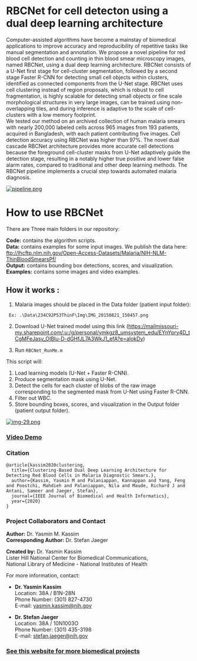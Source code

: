 # RBCNet for cell detecton using  a  dual deep learning architecture
Computer-assisted algorithms have become a mainstay of biomedical applications to improve accuracy and reproducibility of repetitive tasks like manual segmentation and annotation. We propose a novel pipeline for red blood cell detection and counting in thin blood smear microscopy images, named RBCNet, using a dual deep learning architecture. RBCNet consists of a  U-Net first stage for cell-cluster segmentation, followed by a second stage Faster R-CNN for detecting small cell objects within clusters, identified as connected components from the U-Net stage. RBCNet uses cell clustering instead of region proposals, which is robust to cell fragmentation, is highly scalable for detecting small objects or fine scale morphological structures in very large images, can be trained using non-overlapping tiles, and during inference is adaptive to the scale of cell-clusters with a low memory footprint.   
We tested our method on an archived collection of human malaria smears with nearly 200,000 labeled cells across 965 images from 193 patients, acquired in Bangladesh, with each patient contributing five images. Cell detection accuracy using RBCNet was higher than 97%.
The novel dual cascade RBCNet architecture provides more accurate cell detections because the foreground cell-cluster masks from U-Net adaptively guide the detection stage, resulting in a notably higher true positive and lower false alarm rates, compared to traditional and other deep learning methods. The RBCNet pipeline implements a crucial step towards automated malaria diagnosis. 

[![pipeline.png](https://i.postimg.cc/SxZcvCZV/pipeline.png)](https://postimg.cc/xXzkkJVb)

# How to use RBCNet

There are Three main folders in our repository:

**Code:** contains the algorithm scripts.   
**Data:** contains examples for some input images. We publish
          the data here: ftp://lhcftp.nlm.nih.gov/Open-Access-Datasets/Malaria/NIH-NLM-ThinBloodSmearsPf/  
**Output:** contains bounding box detections, scores, and visualization.   
**Examples:** contains some images and video examples.   


## How it works :  

1. Malaria images should be placed in the Data folder (patient input folder):

``` Ex: .\Data\234C92P53ThinF\Img\IMG_20150821_150457.png```

2. Download U-Net trained model using this link (https://mailmissouri-my.sharepoint.com/:u:/g/personal/ymkgz8_umsystem_edu/EYnYpry4D_tCgMFeJasv_OIBIu-D-dGHfJL7A3WkJ1_efA?e=alokDy)

3. Run ```RBCNet_RunMe.m```

This script will:
1. Load learning models (U-Net + Faster R-CNN).  
2. Produce segmentation mask using U-Net.  
3. Detect the cells for each cluster of blobs of the raw image corresponding to the segmented mask from U-Net using Faster R-CNN.  
4. Filter out WBC. 
5. Store bounding boxes, scores, and visualization in the Output folder (patient output folder).  

[![img-29.png](https://i.postimg.cc/LsCMjpPs/img-29.png)](https://postimg.cc/B8KyGRMW)
### [Video Demo](http://www.youtube.com/watch?v=--mDaNat03Y "RBCNet")

### Citation
```
@article{kassim2020clustering,
  title={Clustering-Based Dual Deep Learning Architecture for Detecting Red Blood Cells in Malaria Diagnostic Smears.},
  author={Kassim, Yasmin M and Palaniappan, Kannappan and Yang, Feng and Poostchi, Mahdieh and Palaniappan, Nila and Maude, Richard J and Antani, Sameer and Jaeger, Stefan},
  journal={IEEE Journal of Biomedical and Health Informatics},
  year={2020}
}
```
### Project Collaborators and Contact

**Author:** Dr. Yasmin M. Kassim    
**Corresponding Author:** Dr. Stefan Jaeger


**Created by:** Dr. Yasmin Kassim  
Lister Hill National Center for Biomedical Communications,  
National Library of Medicine - National Institutes of Health

For more information, contact:

* **Dr. Yasmin Kassim**  
Location:  38A / B1N-28N  
Phone Number: (301) 827-4730  
E-mail: yasmin.kassim@nih.gov  


* **Dr. Stefan Jaeger**  
Location:  38A / 10N1003O  
Phone Number: (301) 435-3198  
E-mail: stefan.jaeger@nih.gov

### [See this website for more biomedical projects](http://cell.missouri.edu/resources/)


